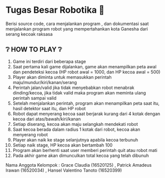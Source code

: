 # Tugas Besar Robotika :robot:
Berisi source code, cara menjalankan program , dan dokumentasi saat menjalankan program robot yang mempertahankan kota Ganesha dari serang kecoak raksasa

## ❔ HOW TO PLAY ❔

1. Game ini terdiri dari beberapa stage
2. Saat pertama kali game dijalankan, game akan menampilkan peta awal dan pendeteksi kecoa (HP robot awal = 1000, dan HP kecoa awal = 500)
3. Player akan diminta untuk memasukkan perintah maju/mundur/kiri/kanan/serang
4. Perintah jalan/valid jika tidak menyebabkan robot menabrak dinding/kecoa, jika tidak valid maka program akan meminta ulang perintah sampai valid
5. Setelah menjalankan perintah, program akan menampilkan peta saat itu, hasil detektor saat itu, dan HP robot
6. Robot dapat menyerang kecoa saat berjarak kurang dari 4 kotak dengan kecoa dari atas/bawah/kiri/kanan
7. Setiap diserang, kecoa akan maju selangkah mendekati robot 
8. Saat kecoa berada dalam radius 1 kotak dari robot, kecoa akan menyerang robot
9. Player akan naik ke stage selanjutnya apabila kecoa terbunuh
10. Setiap naik stage, HP kecoa akan bertambah 100
11. Program akan berhenti saat user memberi perintah quit atau robot mati
12. Pada akhir game akan dimunculkan total kecoa yang telah dibunuh

Nama Anggota Kelompok  : Grace Claudia (16520125) , Patrick Amadeus Irawan (16520034) , Hansel Valentino Tanoto (16520399)
